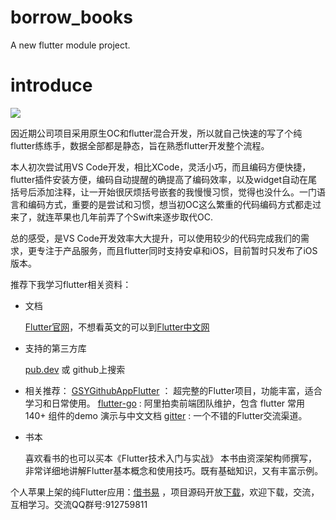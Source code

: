 # borrow_books

A new flutter module project.


# introduce
![](https://ss0.bdstatic.com/70cFvHSh_Q1YnxGkpoWK1HF6hhy/it/u=835931134,3427191482&fm=26&gp=0.jpg)

因近期公司项目采用原生OC和flutter混合开发，所以就自己快速的写了个纯flutter练练手，数据全部都是静态，旨在熟悉flutter开发整个流程。

本人初次尝试用VS Code开发，相比XCode，灵活小巧，而且编码方便快捷，flutter插件安装方便，编码自动提醒的确提高了编码效率，以及widget自动在尾括号后添加注释，让一开始很厌烦括号嵌套的我慢慢习惯，觉得也没什么。一门语言和编码方式，重要的是尝试和习惯，想当初OC这么繁重的代码编码方式都走过来了，就连苹果也几年前弄了个Swift来逐步取代OC.

总的感受，是VS Code开发效率大大提升，可以使用较少的代码完成我们的需求，更专注于产品服务，而且flutter同时支持安卓和iOS，目前暂时只发布了iOS版本。

推荐下我学习flutter相关资料：

* 文档

    [Flutter官网](https://flutter.dev)，不想看英文的可以到[Flutter中文网](https://flutterchina.club/docs/)


* 支持的第三方库

    [pub.dev](http://pub.dartlang.org) 或 github上搜索

* 相关推荐：
        [GSYGithubAppFlutter](https://github.com/CarGuo/GSYGithubAppFlutter) ： 超完整的Flutter项目，功能丰富，适合学习和日常使用。
        [flutter-go](https://github.com/alibaba/flutter-go) : 阿里拍卖前端团队维护，包含 flutter 常用 140+ 组件的demo 演示与中文文档
        [gitter](https://gitter.im/flutter/flutter) : 一个不错的Flutter交流渠道。


* 书本

    喜欢看书的也可以买本《Flutter技术入门与实战》
本书由资深架构师撰写，非常详细地讲解Flutter基本概念和使用技巧。既有基础知识，又有丰富示例。


个人苹果上架的纯Flutter应用：[借书易](https://apps.apple.com/us/app/id1467622448) ，项目源码开放[下载](https://github.com/Qson8/Flutter-App-borrow_books)，欢迎下载，交流，互相学习。交流QQ群号:912759811



